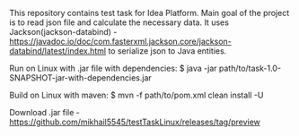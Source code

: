 This repository contains test task for Idea Platform.
Main goal of the project is to read json file and calculate the necessary data.
It uses Jackson(jackson-databind) - https://javadoc.io/doc/com.fasterxml.jackson.core/jackson-databind/latest/index.html to serialize json to Java entities.

Run on Linux with .jar file with dependencies:
$ java -jar path/to/task-1.0-SNAPSHOT-jar-with-dependencies.jar

Build on Linux with maven:
$ mvn -f path/to/pom.xml clean install -U

Download .jar file - https://github.com/mikhail5545/testTaskLinux/releases/tag/preview
